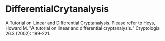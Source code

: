# DifferentialCrytanalysis

A Tutorial on Linear and Differential Cryptanalysis.
Please refer to Heys, Howard M. "A tutorial on linear and differential cryptanalysis." Cryptologia 26.3 (2002): 189-221.

